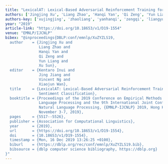 ```yaml
---
title: "LexicalAT: Lexical-Based Adversarial Reinforcement Training for Robust Sentiment Classification"
authors: ['Jingjing Xu', 'Liang Zhao', 'Hanqi Yan', 'Qi Zeng', 'Yun Liang 0001', 'Xu Sun 0001']
authors-key: ['xujingjing', 'zhaoliang', 'yanhanqi', 'zengqi', 'liangyun', 'sunxu']
year: "2019"
article-link: "https://doi.org/10.18653/v1/D19-1554"
venue: "EMNLP/IJCNLP"
bibex: "@inproceedings{DBLP:conf/emnlp/XuZYZLS19,
  author    = {Jingjing Xu and
               Liang Zhao and
               Hanqi Yan and
               Qi Zeng and
               Yun Liang and
               Xu Sun},
  editor    = {Kentaro Inui and
               Jing Jiang and
               Vincent Ng and
               Xiaojun Wan},
  title     = {LexicalAT: Lexical-Based Adversarial Reinforcement Training for Robust
               Sentiment Classification},
  booktitle = {Proceedings of the 2019 Conference on Empirical Methods in Natural
               Language Processing and the 9th International Joint Conference on
               Natural Language Processing, {EMNLP-IJCNLP} 2019, Hong Kong, China,
               November 3-7, 2019},
  pages     = {5517--5526},
  publisher = {Association for Computational Linguistics},
  year      = {2019},
  url       = {https://doi.org/10.18653/v1/D19-1554},
  doi       = {10.18653/v1/D19-1554},
  timestamp = {Mon, 16 Dec 2019 13:26:25 +0100},
  biburl    = {https://dblp.org/rec/conf/emnlp/XuZYZLS19.bib},
  bibsource = {dblp computer science bibliography, https://dblp.org}
}"
---
```

